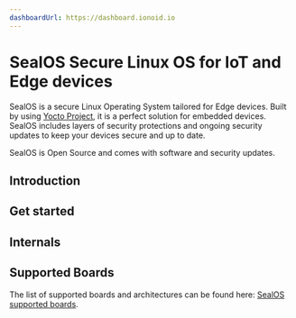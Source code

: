 ```yaml
---
dashboardUrl: https://dashboard.ionoid.io
---
```


# SealOS Secure Linux OS for IoT and Edge devices

SealOS is a secure Linux Operating System tailored for Edge devices. Built by using [Yocto
Project](https://www.yoctoproject.org/), it is a perfect solution for embedded devices. SealOS includes
layers of security protections and ongoing security updates to keep your devices secure and up to date.

SealOS is Open Source and comes with software and security updates.

## Introduction

## Get started


## Internals


## Supported Boards

The list of supported boards and architectures can be found here:
[SealOS supported boards](https://docs.ionoid.io/docs/supported-boards-and-os.html).
